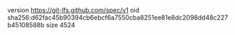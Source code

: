 version https://git-lfs.github.com/spec/v1
oid sha256:d62fac45b90394cb6ebcf6a7550cba8251ee81e8dc2098dd48c227b45108588b
size 4524
